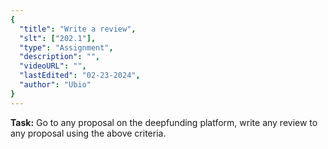 ```yaml
---
{
  "title": "Write a review",
  "slt": ["202.1"],
  "type": "Assignment",
  "description": "",
  "videoURL": "",
  "lastEdited": "02-23-2024",
  "author": "Ubio"
}
---
```


**Task:** Go to any proposal on the deepfunding platform, write any review to any proposal using the above criteria.
